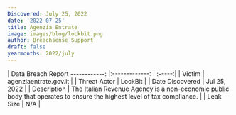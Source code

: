 ```yaml
---
Discovered: July 25, 2022
date: '2022-07-25'
title: Agenzia Entrate
image: images/blog/lockbit.png
author: Breachsense Support
draft: false
yearmonths: 2022/july
---
```



| Data Breach Report
------------:     |:-------------:    | :-----:|
| Victim      | agenziaentrate.gov.it      | 
| Threat Actor      |  LockBit     | 
| Date Discovered      | Jul 25, 2022      | 
| Description      | The Italian Revenue Agency is a non-economic public body that operates to ensure the highest level of tax compliance.      | 
| Leak Size      | N/A      | 

